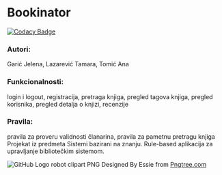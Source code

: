 # Bookinator
[![Codacy Badge](https://api.codacy.com/project/badge/Grade/bbeafdc6c58c4649af110361046d3936)](https://app.codacy.com/manual/lazarevict97/Bookinator?utm_source=github.com&utm_medium=referral&utm_content=TLazarevic/Bookinator&utm_campaign=Badge_Grade_Dashboard)

### Autori:
Garić Jelena, Lazarević Tamara, Tomić Ana
<br>
### Funkcionalnosti:
login i logout, registracija, pretraga knjiga, pregled tagova knjiga, pregled korisnika, pregled detalja o knjizi, recenzije
<br> 
### Pravila: 
pravila za proveru validnosti članarina, pravila za pametnu pretragu knjiga
<br>
Projekat iz predmeta Sistemi bazirani na znanju. Rule-based aplikacija za upravljanje bibliotečkim sistemom. 

![GitHub Logo](https://github.com/TLazarevic/Bookinator/blob/master/Frontend/src/assets/images/robot.png)
robot clipart PNG Designed By Essie from <a href="https://pngtree.com/">Pngtree.com</a>

